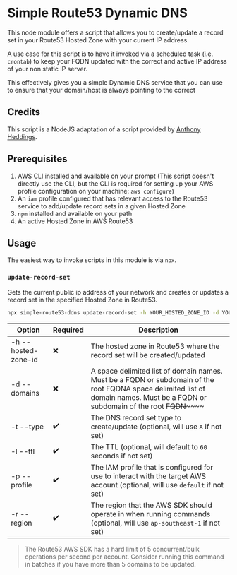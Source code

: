 # Simple Route53 Dynamic DNS

This node module offers a script that allows you to create/update a record set in your Route53 Hosted Zone with your current IP address.

A use case for this script is to have it invoked via a scheduled task (i.e. `crontab`) to keep your FQDN updated with the correct and active IP address of your non static IP server.

This effectively gives you a simple Dynamic DNS service that you can use to ensure that your domain/host is always pointing to the correct 

## Credits

This script is a NodeJS adaptation of a script provided by [Anthony Heddings](https://www.cloudsavvyit.com/3103/how-to-roll-your-own-dynamic-dns-with-aws-route-53/).

## Prerequisites

1. AWS CLI installed and available on your prompt (This script doesn't directly use the CLI, but the CLI is required for setting up your AWS profile configuration on your machine: `aws configure`)
2. An `iam` profile configured that has relevant access to the Route53 service to add/update record sets in a given Hosted Zone 
3. `npm` installed and available on your path
4. An active Hosted Zone in AWS Route53

## Usage

The easiest way to invoke scripts in this module is via `npx`.

### `update-record-set`

Gets the current public ip address of your network and creates or updates a record set in the specified Hosted Zone in Route53.

```bash
npx simple-route53-ddns update-record-set -h YOUR_HOSTED_ZONE_ID -d YOUR_DOMAIN_NAME [-t RECORD_SET_TYPE -l TTL -p YOUR_IAM_PROFILE -r YOUR_AWS_REGION]
```

| Option              | Required           | Description                                                                                                                                                                      |
| ------------------- | ------------------ | -------------------------------------------------------------------------------------------------------------------------------------------------------------------------------- |
| -h --hosted-zone-id | :x:                | The hosted zone in Route53 where the record set will be created/updated                                                                                                          |
| -d --domains        | :x:                | A space delimited list of domain names. Must be a FQDN or subdomain of the root FQDNA space delimited list of domain names. Must be a FQDN or subdomain of the root ~~FQDN~~~~~~ |
| -t --type           | :heavy_check_mark: | The DNS record set type to create/update (optional, will use `A` if not set)                                                                                                     |
| -l --ttl            | :heavy_check_mark: | The TTL (optional, will default to `60` seconds if not set)                                                                                                                      |
| -p --profile        | :heavy_check_mark: | The IAM profile that is configured for use to interact with the target AWS account (optional, will use `default` if not set)                                                     |
| -r --region         | :heavy_check_mark: | The region that the AWS SDK should operate in when running commands (optional, will use `ap-southeast-1` if not set)                                                             |


> The Route53 AWS SDK has a hard limit of 5 concurrent/bulk operations per second per account. Consider running this command in batches if you have more than 5 domains to be updated.